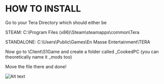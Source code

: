 # HOW TO INSTALL
 
 Go to your Tera Directory which should either be

STEAM: C:\Program Files (x86)\Steam\steamapps\common\Tera

STANDALONE: C:\Users\Public\Games\En Masse Entertainment\TERA

Now go to \Client\S1Game and create a folder called _CookedPC (you can theoretically name it _mods too)

Move the file there and done!

![Alt text](https://i.imgur.com/GgaBd2h.png?raw=true "Preview")
